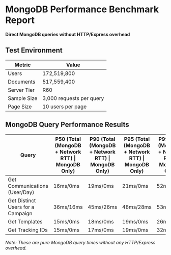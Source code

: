 # MongoDB Performance Benchmark Report

**Direct MongoDB queries without HTTP/Express overhead**

## Test Environment

| Metric | Value |
|--------|--------|
| Users | 172,519,800 |
| Documents | 517,559,400 |
| Server Tier | R60 |
| Sample Size | 3,000 requests per query |
| Page Size | 10 users per page |

## MongoDB Query Performance Results

| Query | P50 (Total (MongoDB + Network RTT) \| MongoDB Only) | P90 (Total (MongoDB + Network RTT) \| MongoDB Only) | P95 (Total (MongoDB + Network RTT) \| MongoDB Only) | P99 (Total (MongoDB + Network RTT) \| MongoDB Only) |
|-------|----------------------------------------------------------|----------------------------------------------------------|----------------------------------------------------------|----------------------------------------------------------|
| Get Communications (User/Day) | 16ms/0ms | 19ms/0ms | 21ms/0ms | 52ms/0ms |
| Get Distinct Users for a Campaign | 36ms/16ms | 45ms/26ms | 48ms/28ms | 53ms/31ms |
| Get Templates | 15ms/0ms | 18ms/0ms | 19ms/0ms | 26ms/0ms |
| Get Tracking IDs | 15ms/0ms | 17ms/0ms | 19ms/0ms | 32ms/0ms |

*Note: These are pure MongoDB query times without any HTTP/Express overhead.*